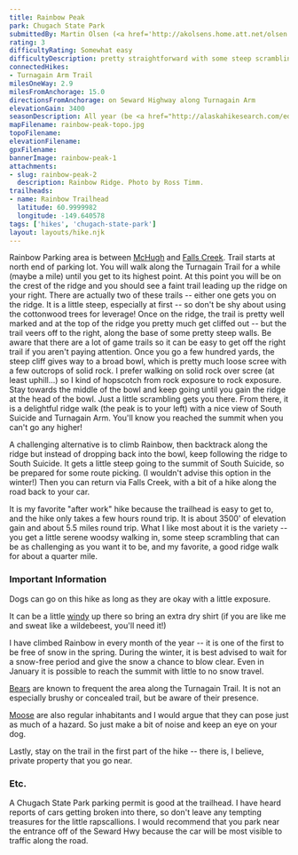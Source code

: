 ```yaml
---
title: Rainbow Peak
park: Chugach State Park
submittedBy: Martin Olsen (<a href='http://akolsens.home.att.net/olsen.html'>The Olsen's Home Page</a>)
rating: 3
difficultyRating: Somewhat easy
difficultyDescription: pretty straightforward with some steep scrambling, but lots of route options and fairly solid rock (well, as solid as Chugach Crud can be, anyways).
connectedHikes:
- Turnagain Arm Trail
milesOneWay: 2.9
milesFromAnchorage: 15.0
directionsFromAnchorage: on Seward Highway along Turnagain Arm
elevationGain: 3400
seasonDescription: All year (be <a href="http://alaskahikesearch.com/education/#avalanche">avalanche aware</a>!)
mapFilename: rainbow-peak-topo.jpg
topoFilename: 
elevationFilename: 
gpxFilename: 
bannerImage: rainbow-peak-1
attachments:
- slug: rainbow-peak-2
  description: Rainbow Ridge. Photo by Ross Timm.
trailheads:
- name: Rainbow Trailhead
  latitude: 60.9999982
  longitude: -149.640578
tags: ['hikes', 'chugach-state-park']
layout: layouts/hike.njk
---
```

Rainbow Parking area is between [McHugh](/hikes/mchugh-trail-rabbit-lake/ "McHugh Trail / Rabbit Lake") and [Falls Creek](/hikes/falls-creek-trail/ "Falls Creek Trail"). Trail starts at north end of parking lot. You will walk along the Turnagain Trail for a while (maybe a mile) until you get to its highest point. At this point you will be on the crest of the ridge and you should see a faint trail leading up the ridge on your right. There are actually two of these trails -- either one gets you on the ridge. It is a little steep, especially at first -- so don't be shy about using the cottonwood trees for leverage! Once on the ridge, the trail is pretty well marked and at the top of the ridge you pretty much get cliffed out -- but the trail veers off to the right, along the base of some pretty steep walls. Be aware that there are a lot of game trails so it can be easy to get off the right trail if you aren't paying attention. Once you go a few hundred yards, the steep cliff gives way to a broad bowl, which is pretty much loose scree with a few outcrops of solid rock. I prefer walking on solid rock over scree (at least uphill...) so I kind of hopscotch from rock exposure to rock exposure. Stay towards the middle of the bowl and keep going until you gain the ridge at the head of the bowl. Just a little scrambling gets you there. From there, it is a delightful ridge walk (the peak is to your left) with a nice view of South Suicide and Turnagain Arm. You'll know you reached the summit when you can't go any higher!

A challenging alternative is to climb Rainbow, then backtrack along the ridge but instead of dropping back into the bowl, keep following the ridge to South Suicide. It gets a little steep going to the summit of South Suicide, so be prepared for some route picking. (I wouldn't advise this option in the winter!) Then you can return via Falls Creek, with a bit of a hike along the road back to your car.

It is my favorite "after work" hike because the trailhead is easy to get to, and the hike only takes a few hours round trip. It is about 3500' of elevation gain and about 5.5 miles round trip. What I like most about it is the variety -- you get a little serene woodsy walking in, some steep scrambling that can be as challenging as you want it to be, and my favorite, a good ridge walk for about a quarter mile.

### Important Information

Dogs can go on this hike as long as they are okay with a little exposure.

It can be a little [windy](/education/#hypothermia) up there so bring an extra dry shirt (if you are like me and sweat like a wildebeest, you'll need it!)

I have climbed Rainbow in every month of the year -- it is one of the first to be free of snow in the spring. During the winter, it is best advised to wait for a snow-free period and give the snow a chance to blow clear. Even in January it is possible to reach the summit with little to no snow travel.

[Bears](/education/#bears) are known to frequent the area along the Turnagain Trail. It is not an especially brushy or concealed trail, but be aware of their presence.

[Moose](/education/#moose) are also regular inhabitants and I would argue that they can pose just as much of a hazard. So just make a bit of noise and keep an eye on your dog.

Lastly, stay on the trail in the first part of the hike -- there is, I believe, private property that you go near.

### Etc.

A Chugach State Park parking permit is good at the trailhead. I have heard reports of cars getting broken into there, so don't leave any tempting treasures for the little rapscallions. I would recommend that you park near the entrance off of the Seward Hwy because the car will be most visible to traffic along the road.